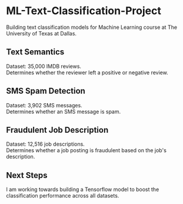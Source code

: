 # ML-Text-Classification-Project
Building text classification models for Machine Learning course at The University of Texas at Dallas.

## Text Semantics
Dataset: 35,000 IMDB reviews.\
Determines whether the reviewer left a positive or negative review.

## SMS Spam Detection
Dataset: 3,902 SMS messages.\
Determines whether an SMS message is spam.

## Fraudulent Job Description
Dataset: 12,516 job descriptions.\
Determines whether a job posting is fraudulent based on the job's description.

## Next Steps
I am working towards building a Tensorflow model to boost the classification performance across all datasets.
